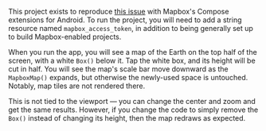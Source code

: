 This project exists to reproduce [this issue](https://github.com/mapbox/mapbox-maps-android/issues/2398)
with Mapbox's Compose extensions for Android. To run the project, you will need to add
a string resource named `mapbox_access_token`, in addition to being generally set up to build
Mapbox-enabled projects.

When you run the app, you will see a map of the Earth on the top half of the screen, with a
white `Box()` below it. Tap the white box, and its height will be cut in half. You will see the
map's scale bar move downward as the `MapboxMap()` expands, but otherwise the newly-used space
is untouched. Notably, map tiles are not rendered there.

This is not tied to the viewport &mdash; you can change the center and zoom and get the same
results. However, if you change the code to simply remove the `Box()` instead of changing
its height, then the map redraws as expected.
